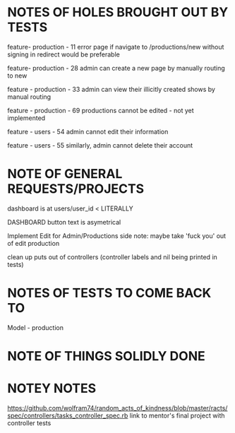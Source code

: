 # NOTES OF HOLES BROUGHT OUT BY TESTS

 feature- production - 11
 error page if navigate to /productions/new without signing in
 redirect would be preferable

 feature- production - 28
 admin can create a new page by manually routing to new

 feature - production - 33
 admin can view their illicitly created shows by manual routing

 feature - production - 69
 productions cannot be edited - not yet implemented

 feature - users - 54
 admin cannot edit their information

 feature - users - 55
 similarly, admin cannot delete their account

# NOTE OF GENERAL REQUESTS/PROJECTS

dashboard is at users/user_id < LITERALLY

DASHBOARD button text is asymetrical

Implement Edit for Admin/Productions
side note: maybe take 'fuck you' out of edit production

clean up puts out of controllers
(controller labels and nil being printed in tests)

# NOTES OF TESTS TO COME BACK TO

 Model - production

# NOTE OF THINGS SOLIDLY DONE



# NOTEY NOTES
https://github.com/wolfram74/random_acts_of_kindness/blob/master/racts/spec/controllers/tasks_controller_spec.rb
link to mentor's final project with controller tests
